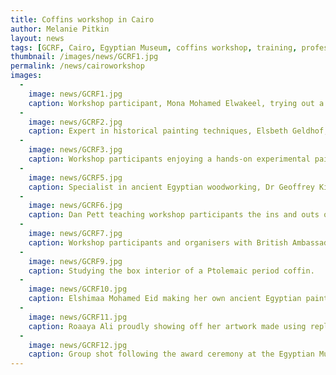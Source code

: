 ```yaml
---
title: Coffins workshop in Cairo
author: Melanie Pitkin
layout: news
tags: [GCRF, Cairo, Egyptian Museum, coffins workshop, training, professional development, knowledge transfer, capacity building]
thumbnail: /images/news/GCRF1.jpg
permalink: /news/cairoworkshop
images:
  -
    image: news/GCRF1.jpg
    caption: Workshop participant, Mona Mohamed Elwakeel, trying out a replica mallet and chisel.
  -
    image: news/GCRF2.jpg
    caption: Expert in historical painting techniques, Elsbeth Geldhof, explaining different types of pigments in ancient Egypt.
  -
    image: news/GCRF3.jpg
    caption: Workshop participants enjoying a hands-on experimental painting activity. 
  -
    image: news/GCRF5.jpg
    caption: Specialist in ancient Egyptian woodworking, Dr Geoffrey Killen, demonstrating the mallet and chisel. 
  -
    image: news/GCRF6.jpg
    caption: Dan Pett teaching workshop participants the ins and outs of photogrammetry. 
  -
    image: news/GCRF7.jpg
    caption: Workshop participants and organisers with British Ambassador to Egypt, Sir Geoffrey Adam, at the British Embassy in Cairo.
  -
    image: news/GCRF9.jpg
    caption: Studying the box interior of a Ptolemaic period coffin. 
  -
    image: news/GCRF10.jpg
    caption: Elshimaa Mohamed Eid making her own ancient Egyptian paintbrush in one of Elsbeth Geldhof's workshops.
  -
    image: news/GCRF11.jpg
    caption: Roaaya Ali proudly showing off her artwork made using replica ancient Egyptian brushes, pens and pigments. 
  -
    image: news/GCRF12.jpg
    caption: Group shot following the award ceremony at the Egyptian Museum Cairo. 
---
```

